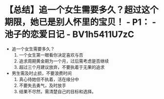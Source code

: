 # 【总结】追一个女生需要多久？超过这个期限，她已是别人怀里的宝贝！ - P1： - 池子的恋爱日记 - BV1h5411U7zC

-   追一个女生需要多久？
    1.  一个女生第一眼看你决定喜欢与否
    2.  追求周期黄金期为一个月，过后需考虑是否继续
    3.  超过三个月建议放弃，不要执着于无果的追求
-   男生需及时止损，不要浪费时间
    1.  真心待她但不执着，活在缘分中
    2.  不要失去勇气，及时放手
    3.  结果不尽然，需清楚自己的目标和选择。